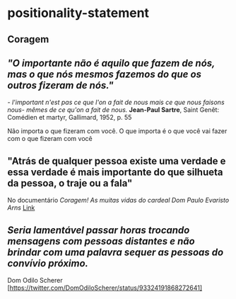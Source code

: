 # positionality-statement

## Coragem

## *"O importante não é aquilo que fazem de nós, mas o que nós mesmos fazemos do que os outros fizeram de nós."* 

*- l'important n'est pas ce que l'on a fait de nous mais ce que nous faisons nous- mêmes de ce qu'on a fait de nous.* **Jean-Paul Sartre**, Saint Genêt: Comédien et martyr, Gallimard, 1952, p. 55

Não importa o que fizeram com você. O que importa é o que você vai fazer com o que fizeram com você

## "Atrás de qualquer pessoa existe uma verdade e essa verdade é mais importante do que silhueta da pessoa, o traje ou a fala"

No documentário *Coragem! As muitas vidas do cardeal Dom Paulo Evaristo Arns* [Link](https://youtu.be/3bWv54ecQ8A?t=2347)

## *Seria lamentável passar horas trocando mensagens com pessoas distantes e não brindar com uma palavra sequer as pessoas do convívio próximo.*

Dom Odilo Scherer [https://twitter.com/DomOdiloScherer/status/93324191868272641]

